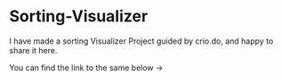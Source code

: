 # Sorting-Visualizer

I have made a sorting Visualizer Project guided by crio.do, and happy to share it here.

You can find the link to the same below ->

